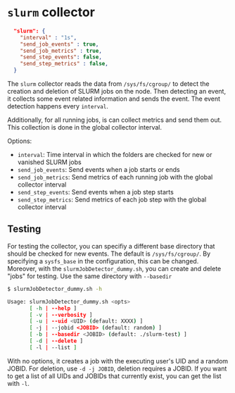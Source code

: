 # `slurm` collector

```json
  "slurm": {
    "interval" : "1s",
    "send_job_events" : true,
    "send_job_metrics" : true,
    "send_step_events": false,
    "send_step_metrics" : false,
  }
```

The `slurm` collector reads the data from `/sys/fs/cgroup/` to detect the creation and deletion of SLURM jobs on the node. Then detecting an event, it collects some event related information and sends the event. The event detection happens every `interval`.

Additionally, for all running jobs, is can collect metrics and send them out. This collection is done in the global collector interval.

Options:
* `interval`: Time interval in which the folders are checked for new or vanished SLURM jobs
* `send_job_events`: Send events when a job starts or ends
* `send_job_metrics`: Send metrics of each running job with the global collector interval
* `send_step_events`: Send events when a job step starts
* `send_step_metrics`: Send metrics of each job step with the global collector interval

## Testing
For testing the collector, you can specifiy a different base directory that should be checked for new events. The default is `/sys/fs/cgroup/`. By specifying a `sysfs_base` in the configuration, this can be changed. Moreover, with the `slurmJobDetector_dummy.sh`, you can create and delete "jobs" for testing. Use the same directory with `--basedir`

```sh
$ slurmJobDetector_dummy.sh -h

Usage: slurmJobDetector_dummy.sh <opts>
       [ -h | --help ]
       [ -v | --verbosity ]
       [ -u | --uid <UID> (default: XXXX) ]
       [ -j | --jobid <JOBID> (default: random) ]
       [ -b | --basedir <JOBID> (default: ./slurm-test) ]
       [ -d | --delete ]
       [ -l | --list ]
```

With no options, it creates a job with the executing user's UID and a random JOBID. For deletion, use `-d -j JOBID`, deletion requires a JOBID. If you want to get a list of all UIDs and JOBIDs that currently exist, you can get the list with `-l`.